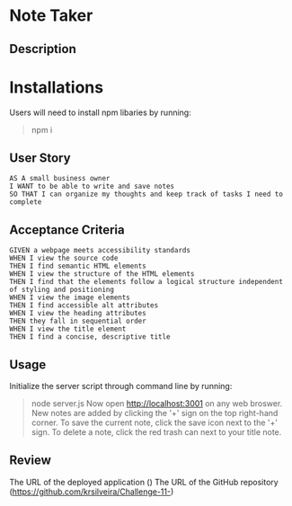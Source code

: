 # Note Taker

## Description


# Installations
Users will need to install npm libaries by running: 
> npm i

## User Story
```
AS A small business owner
I WANT to be able to write and save notes
SO THAT I can organize my thoughts and keep track of tasks I need to complete
```

## Acceptance Criteria
```
GIVEN a webpage meets accessibility standards
WHEN I view the source code
THEN I find semantic HTML elements
WHEN I view the structure of the HTML elements
THEN I find that the elements follow a logical structure independent of styling and positioning
WHEN I view the image elements
THEN I find accessible alt attributes
WHEN I view the heading attributes
THEN they fall in sequential order
WHEN I view the title element
THEN I find a concise, descriptive title
```

## Usage
Initialize the server script through command line by running:
>node server.js
Now open <http://localhost:3001> on any web broswer.
New notes are added by clicking the '+' sign on the top right-hand corner. To save the current note, click the save icon next to the '+' sign. To delete a note, click the red trash can next to your title note.


## Review
The URL of the deployed application ()
The URL of the GitHub repository (https://github.com/krsilveira/Challenge-11-)